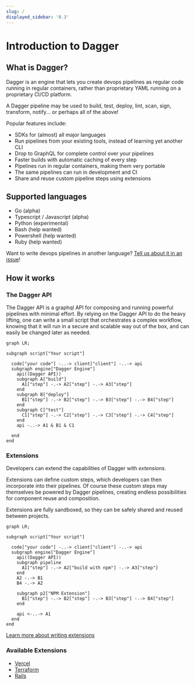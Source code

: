 ```yaml
---
slug: /
displayed_sidebar: '0.3'
---
```


# Introduction to Dagger

## What is Dagger?

Dagger is an engine that lets you create devops pipelines as regular code running in regular containers, rather than proprietary YAML running on a proprietary CI/CD platform.

A Dagger pipeline may be used to build, test, deploy, lint, scan, sign, transform, notify... or perhaps all of the above!

Popular features include:

* SDKs for (almost) all major languages
* Run pipelines from your existing tools, instead of learning yet another CLI
* Drop to GraphQL for complete control over your pipelines
* Faster builds with automatic caching of every step
* Pipelines run in regular containers, making them very portable
* The same pipelines can run in development and CI
* Share and reuse custom pipeline steps using extensions

## Supported languages

* Go (alpha)
* Typescript / Javascript (alpha)
* Python (experimental)
* Bash (help wanted)
* Powershell (help wanted)
* Ruby (help wanted)

Want to write devops pipelines in another language? [Tell us about it in an issue](https://github.com/dagger/dagger/issues/new)!

## How it works

### The Dagger API

The Dagger API is a graphql API for composing and running powerful pipelines with minimal effort. By relying on the Dagger API to do the heavy lifting, one can write a small script that orchestrates a complex workflow, knowing that it will run in a secure and scalable way out of the box, and can easily be changed later as needed.

```mermaid
graph LR;

subgraph script["Your script"]

  code["your code"] -..-> client["client"] -..-> api
  subgraph engine["Dagger Engine"]
    api((Dagger API))
    subgraph A["build"]
      A1["step"] -.-> A2["step"] -.-> A3["step"]
    end
    subgraph B["deploy"]
      B1["step"] -.-> B2["step"] -.-> B3["step"] -.-> B4["step"]
    end
    subgraph C["test"]
      C1["step"] -.-> C2["step"] -.-> C3["step"] -.-> C4["step"]
    end
    api -..-> A1 & B1 & C1

  end
end
```

### Extensions

Developers can extend the capabilities of Dagger with *extensions*.

Extensions can define custom steps, which developers can then incorporate into their pipelines. Of course these custom steps may themselves be powered by Dagger pipelines, creating endless possibilities for component reuse and composition.

Extensions are fully sandboxed, so they can be safely shared and reused between projects.

```mermaid
graph LR;

subgraph script["Your script"]

  code["your code"] -..-> client["client"] -..-> api
  subgraph engine["Dagger Engine"]
    api((Dagger API))
    subgraph pipeline
      A1["step"] -.-> A2["build with npm"] -.-> A3["step"]
    end
    A2 -.-> B1
    B4 -.-> A2

    subgraph p2["NPM Extension"]
      B1["step"] -.-> B2["step"] -.-> B3["step"] -.-> B4["step"]
    end
  
    api <-..-> A1
  end
end
```

[Learn more about writing extensions](guides/bnzm7-writing_extensions.md)

### Available Extensions

* [Vercel](https://github.com/slumbering/dagger-vercel)
* [Terraform](https://github.com/kpenfound/dagger-terraform)
* [Rails](https://github.com/kpenfound/dagger-rails)
